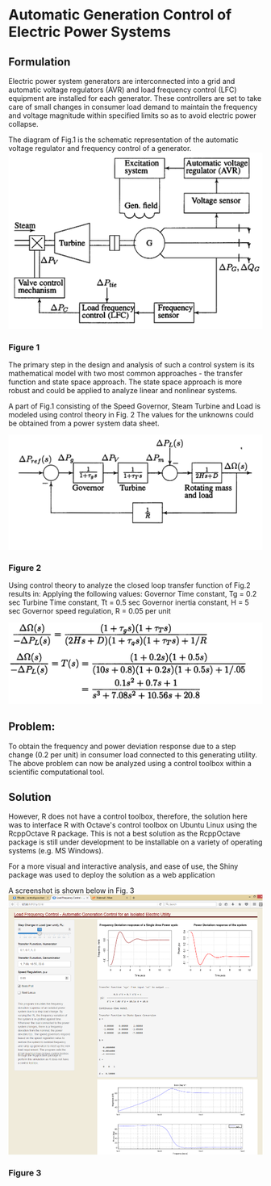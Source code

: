 # Automatic Generation Control of Electric Power Systems

## Formulation

Electric power system generators are interconnected into a grid and automatic voltage regulators (AVR) and load frequency control (LFC)
equipment are installed for each generator. These controllers are set to take care of small changes in consumer load
demand to maintain the frequency and voltage magnitude within specified limits so as to avoid electric power collapse.

The diagram of Fig.1 is the schematic representation of the automatic voltage regulator and frequency control of a 
generator.
![alt text](https://github.com/benubah/control-gsoc-test/blob/master/Fig1_powersystem%20_schematicdiagram.png "Figure 1")

### Figure 1


The primary step in the design and analysis of such a control system is its mathematical model with two most common
approaches - the transfer function and state space approach.
The state space approach is more robust and could be applied to analyze linear and nonlinear systems.


A part of Fig.1 consisting of the Speed Governor, Steam Turbine and Load is modeled using control theory in Fig. 2
The values for the unknowns could be obtained from a power system data sheet.

![alt text](https://github.com/benubah/control-gsoc-test/blob/master/Fig2blockmodel.png "Figure 2")

### Figure 2 


Using control theory to analyze the closed loop transfer function of Fig.2 results in:
Applying the following values:
Governor Time constant, Tg = 0.2 sec
Turbine Time constant, Tt = 0.5 sec
Governor inertia constant, H = 5 sec
Governor speed regulation, R = 0.05 per unit

![alt text](https://github.com/benubah/control-gsoc-test/blob/master/tf.png "Transfer equation")

## Problem:

To obtain the frequency and power deviation response due to a step change (0.2 per unit) in consumer load connected to this
generating utility.
The above problem can now be analyzed using a control toolbox within a scientific computational tool. 

## Solution

However, R does not have a control toolbox, therefore, the solution here was to interface R with Octave's control
toolbox on Ubuntu Linux using the RcppOctave R package. This is not a best solution as the RcppOctave package 
is still under development to be installable on a variety of operating systems (e.g. MS Windows).

For a more visual and interactive analysis, and ease of use, the Shiny package was used to deploy the solution as a web application

A screenshot is shown below in Fig. 3
![alt text](https://github.com/benubah/control-gsoc-test/blob/master/Fig3.png "Figure 3")
### Figure 3
